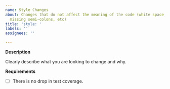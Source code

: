 ```yaml
---
name: Style Changes
about: Changes that do not affect the meaning of the code (white space, formatting,
  missing semi-colons, etc)
title: 'style: '
labels: ''
assignees: ''

---
```


**Description**

Clearly describe what you are looking to change and why.

**Requirements**

- [ ] There is no drop in test coverage.
